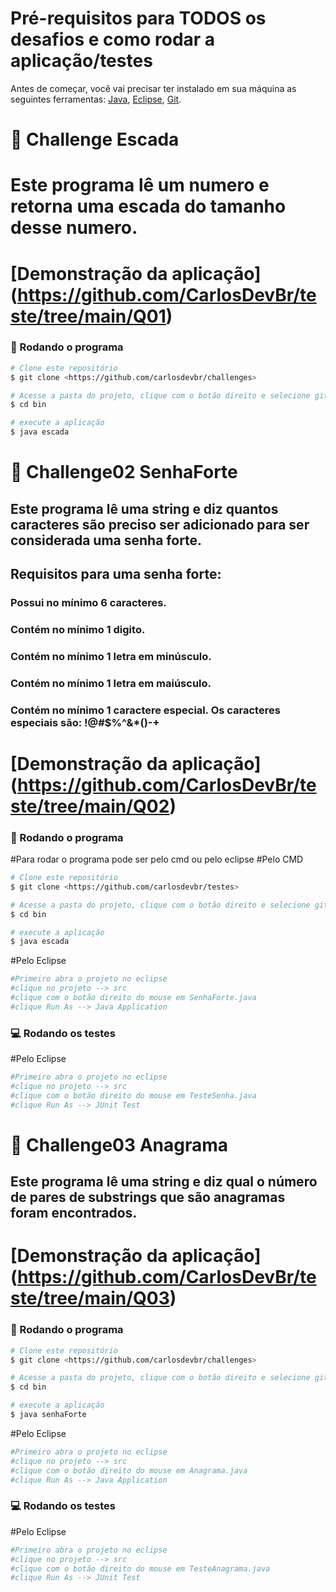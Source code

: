 # Pré-requisitos para TODOS os desafios e como rodar a aplicação/testes
Antes de começar, você vai precisar ter instalado em sua máquina as seguintes ferramentas:
[Java](https://www.oracle.com/java/technologies/downloads/), [Eclipse](https://www.eclipse.org/downloads/packages/), [Git](https://git-scm.com).
#
# 🚀 Challenge Escada

# Este programa lê um numero e retorna uma escada do tamanho desse numero.

# [Demonstração da aplicação] (https://github.com/CarlosDevBr/teste/tree/main/Q01)
 

### 🎲 Rodando o programa

```bash
# Clone este repositório
$ git clone <https://github.com/carlosdevbr/challenges>

# Acesse a pasta do projeto, clique com o botão direito e selecione git Bash Here
$ cd bin

# execute a aplicação
$ java escada
```
#


# 🚀 Challenge02 SenhaForte

## Este programa lê uma string e diz quantos caracteres são preciso ser adicionado para ser considerada uma senha forte.
## Requisitos para uma senha forte:
### Possui no mínimo 6 caracteres.
### Contém no mínimo 1 digito.
### Contém no mínimo 1 letra em minúsculo.
### Contém no mínimo 1 letra em maiúsculo.
### Contém no mínimo 1 caractere especial. Os caracteres especiais são: !@#$%^&*()-+
 
# [Demonstração da aplicação] (https://github.com/CarlosDevBr/teste/tree/main/Q02)

### 🎲 Rodando o programa
#Para rodar o programa pode ser pelo cmd ou pelo eclipse
#Pelo CMD
```bash
# Clone este repositório
$ git clone <https://github.com/carlosdevbr/testes>

# Acesse a pasta do projeto, clique com o botão direito e selecione git Bash Here
$ cd bin

# execute a aplicação
$ java escada
```
#Pelo Eclipse
```bash
#Primeiro abra o projeto no eclipse
#clique no projeto --> src
#clique com o botão direito do mouse em SenhaForte.java
#clique Run As --> Java Application
```
### 💻 Rodando os testes
#Pelo Eclipse
```bash
#Primeiro abra o projeto no eclipse
#clique no projeto --> src
#clique com o botão direito do mouse em TesteSenha.java
#clique Run As --> JUnit Test
```
#

# 🚀 Challenge03 Anagrama
 
## Este programa lê uma string e diz qual o número de pares de substrings que são anagramas foram encontrados.

# [Demonstração da aplicação] (https://github.com/CarlosDevBr/teste/tree/main/Q03)

### 🎲 Rodando o programa

```bash
# Clone este repositório
$ git clone <https://github.com/carlosdevbr/challenges>

# Acesse a pasta do projeto, clique com o botão direito e selecione git Bash Here
$ cd bin

# execute a aplicação
$ java senhaForte
```
#Pelo Eclipse
```bash
#Primeiro abra o projeto no eclipse
#clique no projeto --> src
#clique com o botão direito do mouse em Anagrama.java
#clique Run As --> Java Application
```

### 💻 Rodando os testes
#Pelo Eclipse
```bash
#Primeiro abra o projeto no eclipse
#clique no projeto --> src
#clique com o botão direito do mouse em TesteAnagrama.java
#clique Run As --> JUnit Test
```
